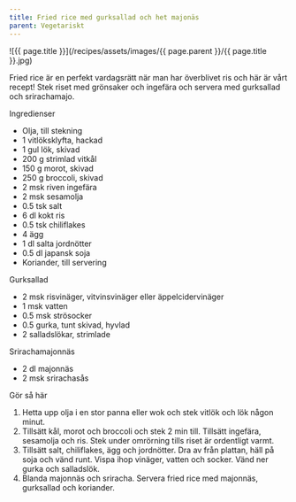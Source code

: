 ```yaml
---
title: Fried rice med gurksallad och het majonäs
parent: Vegetariskt
---
```

![{{ page.title }}](/recipes/assets/images/{{ page.parent }}/{{ page.title }}.jpg)

Fried rice är en perfekt vardagsrätt när man har överblivet ris och här är vårt recept! Stek riset med grönsaker och ingefära och servera med gurksallad och srirachamajo.

Ingredienser

- Olja, till stekning
- 1 vitlöksklyfta, hackad
- 1 gul lök, skivad
- 200 g strimlad vitkål
- 150 g morot, skivad
- 250 g broccoli, skivad
- 2 msk riven ingefära
- 2 msk sesamolja
- 0.5 tsk salt
- 6 dl kokt ris
- 0.5 tsk chiliflakes
- 4 ägg
- 1 dl salta jordnötter
- 0.5 dl japansk soja
- Koriander, till servering

Gurksallad

- 2 msk risvinäger, vitvinsvinäger eller äppelcidervinäger
- 1 msk vatten
- 0.5 msk strösocker
- 0.5 gurka, tunt skivad, hyvlad
- 2 salladslökar, strimlade

Srirachamajonnäs

- 2 dl majonnäs
- 2 msk srirachasås

Gör så här

1. Hetta upp olja i en stor panna eller wok och stek vitlök och lök någon minut.
2. Tillsätt kål, morot och broccoli och stek 2 min till. Tillsätt ingefära, sesamolja och ris. Stek under omrörning tills riset är ordentligt varmt.
3. Tillsätt salt, chiliflakes, ägg och jordnötter. Dra av från plattan, häll på soja och vänd runt. Vispa ihop vinäger, vatten och socker. Vänd ner gurka och salladslök.
4. Blanda majonnäs och sriracha. Servera fried rice med majonnäs, gurksallad och koriander.
